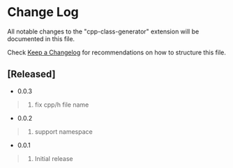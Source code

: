 # Change Log

All notable changes to the "cpp-class-generator" extension will be documented in this file.

Check [Keep a Changelog](http://keepachangelog.com/) for recommendations on how to structure this file.

## [Released]

- 0.0.3
> 1. fix cpp/h file name

- 0.0.2
> 1. support namespace

- 0.0.1
> 1. Initial release